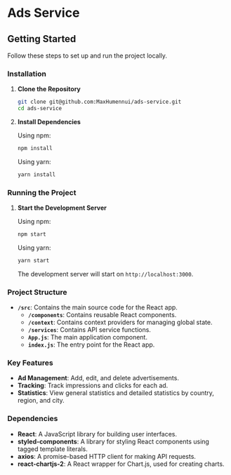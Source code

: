 # Ads Service

## Getting Started

Follow these steps to set up and run the project locally.

### Installation

1. **Clone the Repository**

    ```bash
    git clone git@github.com:MaxHumennui/ads-service.git
    cd ads-service
    ```

2. **Install Dependencies**

    Using npm:
    
    ```bash
    npm install
    ```

    Using yarn:
    
    ```bash
    yarn install
    ```

### Running the Project

1. **Start the Development Server**

    Using npm:
    
    ```bash
    npm start
    ```

    Using yarn:
    
    ```bash
    yarn start
    ```

    The development server will start on `http://localhost:3000`.

### Project Structure

- **`/src`**: Contains the main source code for the React app.
  - **`/components`**: Contains reusable React components.
  - **`/context`**: Contains context providers for managing global state.
  - **`/services`**: Contains API service functions.
  - **`App.js`**: The main application component.
  - **`index.js`**: The entry point for the React app.

### Key Features

- **Ad Management**: Add, edit, and delete advertisements.
- **Tracking**: Track impressions and clicks for each ad.
- **Statistics**: View general statistics and detailed statistics by country, region, and city.

### Dependencies

- **React**: A JavaScript library for building user interfaces.
- **styled-components**: A library for styling React components using tagged template literals.
- **axios**: A promise-based HTTP client for making API requests.
- **react-chartjs-2**: A React wrapper for Chart.js, used for creating charts.
